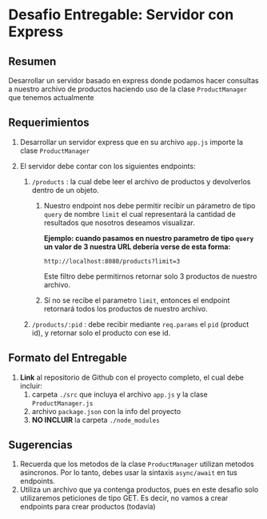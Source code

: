 # Desafio Entregable: Servidor con Express

## Resumen

Desarrollar un servidor basado en express donde podamos hacer consultas a nuestro archivo de productos haciendo uso de la clase `ProductManager` que tenemos actualmente

## Requerimientos

1. Desarrollar un servidor express que en su archivo `app.js` importe la clase `ProductManager`
2. El servidor debe contar con los siguientes endpoints:

   1. `/products` : la cual debe leer el archivo de productos y devolverlos dentro de un objeto.

      1. Nuestro endpoint nos debe permitir recibir un párametro de tipo `query` de nombre `limit` el cual representará la cantidad de resultados que nosotros deseamos visualizar.

         **Ejemplo: cuando pasamos en nuestro parametro de tipo `query` un valor de 3 nuestra URL debería verse de esta forma:**

         ```
         http://localhost:8080/products?limit=3
         ```

         Este filtro debe permitirnos retornar solo 3 productos de nuestro archivo.

      2. Sí no se recibe el parametro `limit`, entonces el endpoint retornará todos los productos de nuestro archivo.

   2. `/products/:pid` : debe recibir mediante `req.params` el `pid` (product id), y retornar solo el producto con ese id.

## Formato del Entregable

1. **Link** al repositorio de Github con el proyecto completo, el cual debe incluir:
   1. carpeta `./src` que incluya el archivo `app.js` y la clase `ProductManager.js`
   2. archivo `package.json` con la info del proyecto
   3. **NO INCLUIR** la carpeta `./node_modules`

## Sugerencias

1. Recuerda que los metodos de la clase `ProductManager` utilizan metodos asincronos. Por lo tanto, debes usar la sintaxis `async/await` en tus endpoints.
2. Utiliza un archivo que ya contenga productos, pues en este desafio solo utilizaremos peticiones de tipo GET. Es decir, no vamos a crear endpoints para crear productos (todavía)
